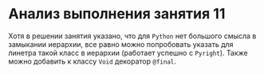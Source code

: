 # Анализ выполнения занятия 11

Хотя в решении занятия указано, что для `Python` нет большого смысла в замыкании иерархии,
все равно можно попробовать указать для линетра такой класс в иерархии (работает успешно с `Pyright`).
Также можно добавить к классу `Void` декоратор `@final`.
